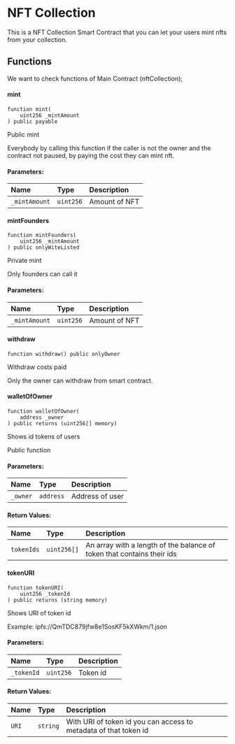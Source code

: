 
# NFT Collection

This is a NFT Collection Smart Contract that you can let your users mint nfts from your collection.

## Functions

We want to check functions of Main Contract (nftCollection);



#### mint
```solidity
function mint(
    uint256 _mintAmount
) public payable 
```
Public mint

Everybody by calling this function if the caller is not the owner and the contract not paused, by paying the cost they can mint nft.  

#### Parameters:

| Name | Type     | Description                |
| :-------- | :------- | :------------------------- |
| `_mintAmount` | `uint256` | Amount of NFT |


#### mintFounders
```solidity
function mintFounders(
    uint256 _mintAmount
) public onlyWiteListed
```
Private mint

Only founders can call it

#### Parameters:

| Name | Type     | Description                |
| :-------- | :------- | :------------------------- |
| `_mintAmount` | `uint256` | Amount of NFT |


#### withdraw
```solidity
function withdraw() public onlyOwner 
```
Withdraw costs paid

Only the owner can withdraw from smart contract.


#### walletOfOwner
```solidity
function walletOfOwner(
    address _owner
) public returns (uint256[] memory)
```
Shows id tokens of users

Public function 

#### Parameters:

| Name | Type     | Description                |
| :-------- | :------- | :------------------------- |
| `_owner` | `address` | Address of user |

#### Return Values:

| Name | Type     | Description                |
| :-------- | :------- | :------------------------- |
| `tokenIds` | `uint256[]` | An array with a length of the balance of token that contains their ids |


#### tokenURI
```solidity
function tokenURI(
    uint256 _tokenId
) public returns (string memory)
```
Shows URI of token id 

Example: ipfs://QmTDC879jfw8e1SosKF5kXWkm/1.json 

#### Parameters:

| Name | Type     | Description                |
| :-------- | :------- | :------------------------- |
| `_tokenId` | `uint256` | Token id |

#### Return Values:

| Name | Type     | Description                |
| :-------- | :------- | :------------------------- |
| `URI` | `string` | With URI of token id you can access to metadata of that token id |




